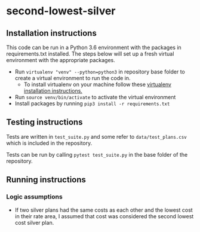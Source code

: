 # second-lowest-silver

## Installation instructions

This code can be run in a Python 3.6 environment with the packages in requirements.txt installed. The steps below will set up a fresh virtual environment with the appropriate packages. 

- Run `virtualenv "venv" --python=python3` in repository base folder to create a virtual environment to run the code in.
  - To install virtualenv on your machine follow these [virtualenv installation instructions.](https://virtualenv.pypa.io/en/latest/installation/) 
- Run `source venv/bin/activate` to activate the virtual environment
- Install packages by running `pip3 install -r requirements.txt`

## Testing instructions

Tests are written in `test_suite.py` and some refer to `data/test_plans.csv` which is included in the repository.

Tests can be run by calling `pytest test_suite.py` in the base folder of the repository.

## Running instructions

### Logic assumptions

- If two silver plans had the same costs as each other and the lowest cost in their rate area, I assumed that cost was considered the second lowest cost silver plan.
